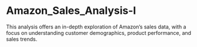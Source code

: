 # Amazon_Sales_Analysis-I
 This analysis offers an in-depth exploration of Amazon’s sales data, with a focus on understanding customer demographics, product performance, and sales trends.
